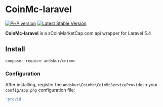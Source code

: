 # CoinMc-laravel 
[![PHP version](https://badge.fury.io/ph/andskur%2Fcoinmc.svg)](https://badge.fury.io/ph/andskur%2Fcoinmc)
[![Latest Stable Version](https://poser.pugx.org/andskur/coinmc/v/stable)](https://packagist.org/packages/andskur/coinmc)

**CoinMc-laravel** is a sCoinMarketCap.com api wrapper for Laravel 5.4

## Install

    composer require andskur/coinmc

### Configuration

After installing, register the `Andskur\CoinMc\CoinMcServiceProvide` in your `config/app.php` configuration file:

```php
'provid
